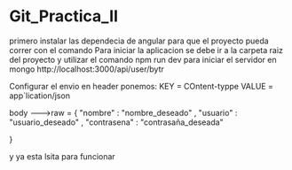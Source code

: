 # Git_Practica_II

primero instalar las dependecia de angular para que el proyecto pueda correr con el comando 
Para iniciar la aplicacion se debe ir a la carpeta raiz del proyecto y utilizar el comando
npm run dev para iniciar el servidor en mongo 
http://localhost:3000/api/user/bytr

Configurar el envio 
en header ponemos:
KEY  = COntent-typpe
VALUE = app´lication/json

body --->raw = 
{
    "nombre" :       "nombre_deseado"  ,
    "usuario" :      "usuario_deseado"    ,
    "contrasena" :   "contrasaña_deseada"  
    
}

y ya esta lsita para funcionar
